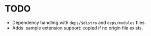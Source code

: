 TODO
====

* Dependency handling with `deps/$distro` and `deps/modules` files.
* Adds .sample extension support: copied if no origin file exists.
